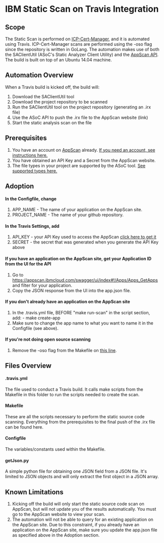 # IBM Static Scan on Travis Integration
## Scope
The Static Scan is performed on [ICP-Cert-Manager](https://github.ibm.com/IBMPrivateCloud/icp-cert-manager), and it is automated using Travis. ICP-Cert-Manager scans are performed using the -oso flag since the repository is written in GoLang. The automation makes use of both the SAClientUtil (ASoC's Static Analyzer Client Utility) and the [AppScan API](https://appscan.ibmcloud.com/swagger/ui/index). The build is built on top of an Ubuntu 14.04 machine.

## Automation Overview
When a Travis build is kicked off, the build will:
1. Download the SAClientUtil tool
2. Download the project repository to be scanned
3. Run the SAClientUtil tool on the project repository (generating an .irx file)
4. Use the ASoC API to push the .irx file to the AppScan website (link)
5. Start the static analysis scan on the file

## Prerequisites
1. You have an account on [AppScan](https://appscan.ibmcloud.com/AsoCUI/serviceui/home) already. [If you need an account, see instructions here.](https://w3-connections.ibm.com/wikis/home?lang=en-us#!/wiki/W2d45edf688c2_4f09_9d5d_bbddab46412e/page/ASoC%20Onboarding)
2. You have obtained an API Key and a Secret from the AppScan website.
3. The file types in your project are supported by the ASoC tool. [See supported types here.](https://www.ibm.com/support/knowledgecenter/SSYJJF_1.0.0/ApplicationSecurityonCloud/appseccloud_scanning_opensource.html) 
## Adoption
#### In the Configfile, change
1. APP_NAME - The name of your application on the AppScan site.
2. PROJECT_NAME - The name of your github repository. 
#### In the Travis Settings, add
1. API_KEY - your API Key used to access the AppScan [click here to get it](https://appscan.ibmcloud.com/AsoCUI/serviceui/main/admin/apiKey)
2. SECRET - the secret that was generated when you generate the API Key above
#### If you have an application on the AppScan site, get your Application ID from the UI for the API
1. Go to https://appscan.ibmcloud.com/swagger/ui/index#!/Apps/Apps_GetApps and filter for your application.
2. Copy the JSON response from the UI into the app.json file.
#### If you don't already have an application on the AppScan site
1. In the .travis.yml file, BEFORE "make run-scan" in the script section, add: - make create-app 
2. Make sure to change the app name to what you want to name it in the Configfile (see above).
#### If you're not doing open source scanning
1. Remove the -oso flag from the Makefile on [this line](https://github.ibm.com/IBMPrivateCloud/icp-cert-manager-test-automation/blob/master/Makefile#L27).
## Files Overview
#### .travis.yml
The file used to conduct a Travis build. It calls make scripts from the Makefile in this folder to run the scripts needed to create the scan.
#### Makefile
These are all the scripts necessary to perform the static source code scanning. Everything from the prerequisites to the final push of the .irx file can be found here.
#### Configfile
The variables/constants used within the Makefile.
#### getJson.py
A simple python file for obtaining one JSON field from a JSON file. It's limited to JSON objects and will only extract the first object in a JSON array.

## Known Limitations
1. Kicking off the build will only start the static source code scan on AppScan, but will not update you of the results automatically. You must go to the AppScan website to view your scan.
2. The automation will not be able to query for an existing application on the AppScan site. Due to this constraint, if you already have an application on the AppScan site, make sure you update the app.json file as specified above in the Adoption section.
